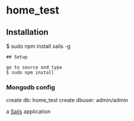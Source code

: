 # home_test
## Installation &nbsp;

$ sudo npm install sails -g
```
## Setup

go to source and type
$ sudo npm install
```
### Mongodb config &nbsp;
create db: home_test
create dbuser: admin/admin

a [Sails](http://sailsjs.org) application
